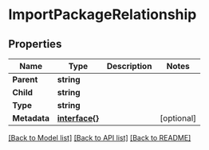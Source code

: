 # ImportPackageRelationship

## Properties

Name | Type | Description | Notes
------------ | ------------- | ------------- | -------------
**Parent** | **string** |  | 
**Child** | **string** |  | 
**Type** | **string** |  | 
**Metadata** | [**interface{}**](.md) |  | [optional] 

[[Back to Model list]](../README.md#documentation-for-models) [[Back to API list]](../README.md#documentation-for-api-endpoints) [[Back to README]](../README.md)


